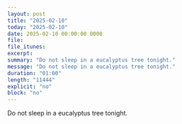 ```yaml
---
layout: post
title: "2025-02-10"
today: "2025-02-10"
date: 2025-02-10 00:00:00 0000
file:
file_itunes:
excerpt:
summary: "Do not sleep in a eucalyptus tree tonight."
message: "Do not sleep in a eucalyptus tree tonight."
duration: "01:00"
length: "11444"
explicit: "no"
block: "no"
---
```

Do not sleep in a eucalyptus tree tonight.

